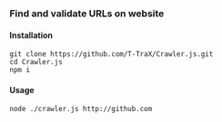 ### Find and validate URLs on website
#### Installation
```
git clone https://github.com/T-TraX/Crawler.js.git
cd Crawler.js
npm i
```
#### Usage
```
node ./crawler.js http://github.com
```